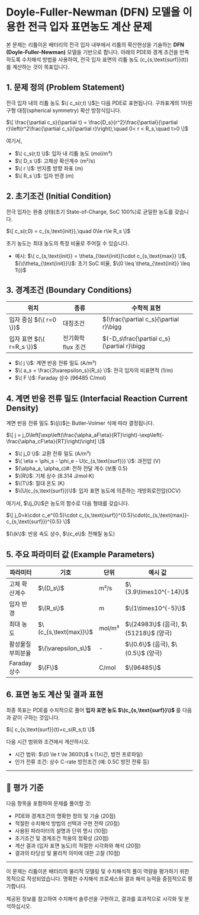 # Doyle-Fuller-Newman (DFN) 모델을 이용한 전극 입자 표면농도 계산 문제

본 문제는 리튬이온 배터리의 전극 입자 내부에서 리튬의 확산현상을 기술하는 **DFN (Doyle-Fuller-Newman)** 모델을 기반으로 합니다. 아래의 PDE와 경계 조건을 만족하도록 수치해석 방법을 사용하여, 전극 입자 표면의 리튬 농도 \(c_{s,\text{surf}}(t)\)를 계산하는 것이 목표입니다.

## 1. 문제 정의 (Problem Statement)

전극 입자 내의 리튬 농도 $\( c_s(r,t) \)$는 다음 PDE로 표현됩니다. 구좌표계의 1차원 구형 대칭(spherical symmetry) 확산 방정식입니다.

$\[
\frac{\partial c_s}{\partial t} = \frac{D_s}{r^2}\frac{\partial}{\partial r}\left(r^2\frac{\partial c_s}{\partial r}\right),\quad 0< r < R_s,\quad t>0
\]$

여기서,

- $\( c_s(r,t) \)$: 입자 내 리튬 농도 (mol/m³)
- $\( D_s \)$: 고체상 확산계수 (m²/s)
- $\( r \)$: 반지름 방향 좌표 (m)
- $\( R_s \)$: 입자 반경 (m)

## 2. 초기조건 (Initial Condition)

전극 입자는 완충 상태(초기 State-of-Charge, SoC 100%)로 균일한 농도를 갖습니다.

$\[
c_s(r,0) = c_{s,\text{init}},\quad 0\le r\le R_s
\]$

초기 농도는 최대 농도의 특정 비율로 주어질 수 있습니다.

- 예시: $\( c_{s,\text{init}} = \theta_{\text{init}}\cdot c_{s,\text{max}} \)$,  
$(\(\theta_{\text{init}}\)$: 초기 SoC 비율, $\(0 \leq \theta_{\text{init}} \leq 1\))$

## 3. 경계조건 (Boundary Conditions)

| 위치 | 종류 | 수학적 표현 |
|---|---|---|
| 입자 중심 $(\( r=0 \))$ | 대칭조건 | $\(\frac{\partial c_s}{\partial r}\bigg|_{r=0}=0\)$ |
| 입자 표면 $(\( r=R_s \))$ | 전기화학 flux 조건 | $\(-D_s\frac{\partial c_s}{\partial r}\bigg|_{r=R_s}=\frac{j}{a_sF}\)$ |

- $\( j \)$: 계면 반응 전류 밀도 (A/m³)
- $\( a_s = \frac{3\varepsilon_s}{R_s} \)$: 전극 입자의 비표면적 (1/m)
- $\( F \)$: Faraday 상수 (96485 C/mol)

## 4. 계면 반응 전류 밀도 (Interfacial Reaction Current Density)

계면 반응 전류 밀도 $\(j\)$는 Butler-Volmer 식에 따라 결정됩니다.

$\[
j = j_0\left[\exp\left(\frac{\alpha_aF\eta}{RT}\right)-\exp\left(-\frac{\alpha_cF\eta}{RT}\right)\right]
\]$

- $\( j_0 \)$: 교환 전류 밀도 (A/m³)
- $\( \eta = \phi_s - \phi_e - U(c_{s,\text{surf}}) \)$: 과전압 (V)
- $\(\alpha_a, \alpha_c\)#: 전하 전달 계수 (보통 0.5)
- $\(R\)$: 기체 상수 (8.314 J/mol·K)
- $\(T\)$: 절대 온도 (K)
- $\(U(c_{s,\text{surf}})\)$: 입자 표면 농도에 의존하는 개방회로전압(OCV)

여기서, $\(j_0\)$은 농도의 함수로 다음 형태를 갖습니다.

$\[
j_0=k\cdot c_e^{0.5}\cdot c_{s,\text{surf}}^{0.5}\cdot(c_{s,\text{max}}-c_{s,\text{surf}})^{0.5}
\]$

$(\(k\)$: 반응 속도 상수, $\(c_e\)$: 전해질 농도)

## 5. 주요 파라미터 값 (Example Parameters)

| 파라미터 | 기호 | 단위 | 예시 값 |
|---|---|---|---|
| 고체 확산계수 | $\(D_s\)$ | m²/s | $\(3.9\times10^{-14}\)$ |
| 입자 반경 | $\(R_s\)$ | m | $\(1\times10^{-5}\)$ |
| 최대 농도 | $\(c_{s,\text{max}}\)$ | mol/m³ | $\(24983\)$ (음극), $\(51218\)$ (양극) |
| 활성물질 부피분율 | $\(\varepsilon_s\)$ | - | $\(0.6\)$ (음극), $\(0.5\)$ (양극) |
| Faraday 상수 | $\(F\)$ | C/mol | $\(96485\)$ |

## 6. 표면 농도 계산 및 결과 표현

최종 목표는 PDE를 수치적으로 풀어 **입자 표면 농도 $\(c_{s,\text{surf}}\)$** 를 다음과 같이 구하는 것입니다.

$\[
c_{s,\text{surf}}(t)=c_s(R_s,t)
\]$

다음 시간 범위와 조건에서 계산하시오.

- 시간 범위: $\(0 \le t \le 3600\)$ s (1시간, 방전 프로파일)
- 인가 전류 조건: 상수 C-rate 방전조건 (예: 0.5C 방전 전류 등)

---

## 📌 **평가 기준**

다음 항목을 포함하여 문제를 풀이할 것:

- PDE와 경계조건의 명확한 정의 및 기술 (20점)
- 적절한 수치해석 방법의 선택과 구현 전략 (20점)
- 사용된 파라미터의 설명과 단위 명시 (10점)
- 초기조건 및 경계조건 적용의 정확성 (20점)
- 계산 결과 (입자 표면 농도)의 적절한 시각화와 해석 (20점)
- 결과의 타당성 및 물리적 의미에 대한 고찰 (10점)

---

이 문제는 리튬이온 배터리의 물리적 모델링 및 수치해석적 풀이 역량을 평가하기 위한 목적으로 작성되었습니다. 명확한 수치해석 프로세스와 결과 해석 능력을 중점적으로 평가합니다.

제공된 정보를 참고하여 수치해석 솔루션을 구현하고, 결과를 효과적으로 시각화 및 분석하십시오.
